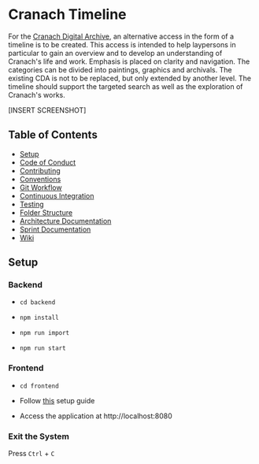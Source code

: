# Cranach Timeline

For the [Cranach Digital Archive](http://lucascranach.org), an alternative access in the form of a timeline is to be 
created. This access is intended to help laypersons in particular to gain an overview and to develop an understanding 
of Cranach's life and work. Emphasis is placed on clarity and navigation. The categories can be divided into
paintings, graphics and archivals. The existing CDA is not to be replaced, but only extended by another level. The 
timeline should support the targeted search as well as the exploration of Cranach's works.

[INSERT SCREENSHOT]

## Table of Contents

* [Setup](#setup)
* [Code of Conduct](/docs/contribution/codeofconduct.md)
* [Contributing](/docs/contribution/contributing.md)
* [Conventions](/docs/contribution/conventions.md)
* [Git Workflow](/docs/contribution/workflow.md)
* [Continuous Integration](/docs/contribution/continuousintegration.md)
* [Testing](/docs/contribution/testing.md)
* [Folder Structure](/docs/contribution/folderstructure.md)
* [Architecture Documentation](/docs/adr)
* [Sprint Documentation](https://github.com/BenPag/cranach/wiki/Sprint-1-KW-24-25)
* [Wiki](https://github.com/BenPag/cranach/wiki)

## Setup

### Backend

* `cd backend`

* `npm install`

* `npm run import`

* `npm run start`

### Frontend

* `cd frontend`

* Follow [this](/frontend) setup guide

* Access the application at http://localhost:8080

### Exit the System
    
Press `Ctrl` + `C`